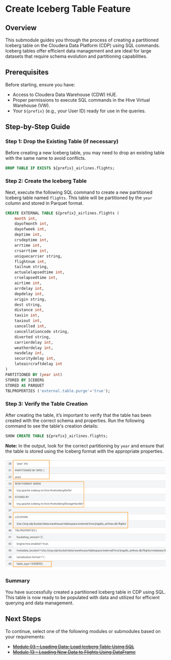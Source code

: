 # Create Iceberg Table Feature

## Overview

This submodule guides you through the process of creating a partitioned Iceberg table on the Cloudera Data Platform (CDP) using SQL commands. Iceberg tables offer efficient data management and are ideal for large datasets that require schema evolution and partitioning capabilities.

## Prerequisites

Before starting, ensure you have:

- Access to Cloudera Data Warehouse (CDW) HUE.
- Proper permissions to execute SQL commands in the Hive Virtual Warehouse (VW).
- Your `${prefix}` (e.g., your User ID) ready for use in the queries.

## Step-by-Step Guide

### Step 1: Drop the Existing Table (if necessary)

Before creating a new Iceberg table, you may need to drop an existing table with the same name to avoid conflicts.

``` sql
DROP TABLE IF EXISTS ${prefix}_airlines.flights;
```

### Step 2: Create the Iceberg Table

Next, execute the following SQL command to create a new partitioned Iceberg table named `flights`. This table will be partitioned by the `year` column and stored in Parquet format.

``` sql
CREATE EXTERNAL TABLE ${prefix}_airlines.flights (
    month int, 
    dayofmonth int,
    dayofweek int, 
    deptime int, 
    crsdeptime int, 
    arrtime int,
    crsarrtime int, 
    uniquecarrier string, 
    flightnum int, 
    tailnum string,
    actualelapsedtime int, 
    crselapsedtime int, 
    airtime int, 
    arrdelay int,
    depdelay int, 
    origin string, 
    dest string, 
    distance int, 
    taxiin int,
    taxiout int, 
    cancelled int, 
    cancellationcode string, 
    diverted string,
    carrierdelay int, 
    weatherdelay int, 
    nasdelay int, 
    securitydelay int,
    lateaircraftdelay int
)
PARTITIONED BY (year int)
STORED BY ICEBERG
STORED AS PARQUET
TBLPROPERTIES ('external.table.purge'='true');
```

### Step 3: Verify the Table Creation

After creating the table, it’s important to verify that the table has been created with the correct schema and properties. Run the following command to see the table's creation details:

``` sql
SHOW CREATE TABLE ${prefix}_airlines.flights;
```

**Note:** In the output, look for the correct partitioning by `year` and ensure that the table is stored using the Iceberg format with the appropriate properties.

![50.png](../../images/50.png)

### Summary

You have successfully created a partitioned Iceberg table in CDP using SQL. This table is now ready to be populated with data and utilized for efficient querying and data management.

## Next Steps

To continue, select one of the following modules or submodules based on your requirements:

- [~~Module 03 - Loading Data: Load Iceberg Table Using SQL~~](load_iceberg_tbl_SQL.md)
- [~~Module 13 - Loading New Data to Flights Using DataFrame~~](load_new_data_to_flights_DF.md)

